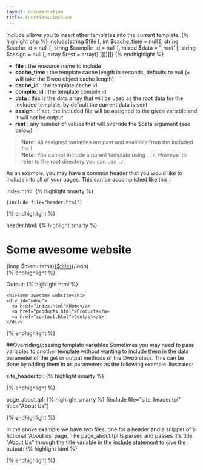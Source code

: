 ```yaml
---
layout: documentation
title: Functions:include
---
```


Include allows you to insert other templates into the current template.
{% highlight php %}
include(string $file [, int $cache_time = null [, string $cache_id = null [, string $compile_id = null [, mixed $data = '_root' [, string $assign = null [, array $rest = array() ]]]]]])
{% endhighlight %}

* **file** : the resource name to include
* **cache_time** : the template cache length in seconds, defaults to null (= will take the Dwoo object cache length)
* **cache_id** : the template cache id
* **compile_id** : the template compile id
* **data** : this is the data array that will be used as the root data for the included template, by default the current data is sent
* **assign** : if set, the included file will be assigned to the given variable and it will not be output
* **rest** : any number of values that will override the $data argument (see below)

> **Note:** All assigned variables are past and available from the included file !  
> **Note:** You cannot include a parent template using `../`. However to refer to the root directory you can use `./`.

As an example, you may have a common header that you would like to include into all of your pages. This can be accomplished like this :

index.html:
{% highlight smarty %}
<html>
  <head>
    <title>Some awesome website</title>
  </head>
  <body>
 
    {include file="header.html"}
 
  </body>
</html>
{% endhighlight %}

header.html:
{% highlight smarty %}
<h1>Some awesome website</h1>
<div id="menu">
{loop $menuItems}<a href="{$url}">{$title}</a>{/loop}
</div>
{% endhighlight %}

Output:
{% highlight html %}
<html>
  <head>
    <title>Some awesome website</title>
  </head>
  <body>
 
    <h1>Some awesome website</h1>
    <div id="menu">
      <a href="index.html">Home</a>
      <a href="products.html">Products</a>
      <a href="contact.html">Contact</a>
    </div>
 
  </body>
</html>
{% endhighlight %}

##Overriding/passing template variables
Sometimes you may need to pass variables to another template without wanting to include them in the data parameter of the get or output methods of the Dwoo class. This can be done by adding them in as parameters as the following example illustrates:

site_header.tpl:
{% highlight smarty %}
<html>
  <head>
    <title>{$title} - Awesome Inc.</title>
  </head>
  <body>
{% endhighlight %}

page_about.tpl:
{% highlight smarty %}
{include file="site_header.tpl" title="About Us"}
 
<!-- Other content for a company "About us" webpage goes here -->
{% endhighlight %}

In the above example we have two files, one for a header and a snippet of a fictional 'About us' page. The page_about.tpl is parsed and passes it's title "About Us" through the title variable in the include statement to give the output:
{% highlight html %}
<html>
  <head>
    <title>About Us - Awesome Inc.</title>
  </head>
  <body>
{% endhighlight %}